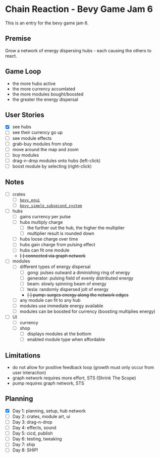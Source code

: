 # Chain Reaction - Bevy Game Jam 6

This is an entry for the bevy game jam 6.

## Premise

Grow a network of energy dispersing hubs - each causing the others to react.

## Game Loop

- the more hubs active
- the more currency accumlated
- the more modules bought/boosted
- the greater the energy dispersal

## User Stories

- [x] see hubs
- [ ] see their currency go up
- [ ] see module effects
- [ ] grab-buy modules from shop
- [ ] move around the map and zoom
- [ ] buy modules
- [ ] drag-n-drop modules onto hubs   (left-click)
- [ ] boost module by selecting       (right-click)

## Notes

- [ ] crates
  - [ ] [`bevy_egui`](https://docs.rs/bevy_egui/latest/bevy_egui/)
  - [ ] [`bevy_simple_subsecond_system`](https://github.com/TheBevyFlock/bevy_simple_subsecond_system)
- [ ] hubs
  - [ ] gains currency per pulse
  - [ ] hubs multiply charge
    - [ ] the further out the hub, the higher the multiplier
    - [ ] multiplier result is rounded down
  - [ ] hubs loose charge over time
  - [ ] hubs gain charge from pulsing effect
  - [ ] hubs can fit one module
  - ~~[ ] connected via graph network~~
- [ ] modules
  - [ ] different types of energy dispersal
    - [ ] gong:       pulses outward a diminishing ring of energy
    - [ ] generator:  pulsing field of evenly distributed energy
    - [ ] beam:       slowly spinning beam of energy
    - [ ] tesla:      randomly dispersed jolt of energy
    - ~~[ ] pump:      surges energy along the network edges~~
  - [ ] any module can fit to any hub
  - [ ] modules use immediate energy available
  - [ ] modules can be boosted for currency (boosting multiplies energy)
- [ ] UI
  - [ ] currency
  - [ ] shop
    - [ ] displays modules at the bottom
    - [ ] enabled module type when affordable

## Limitations

- do not allow for positive feedback loop (growth must only occur from user interaction)
- graph network requires more effort, STS (Shrink The Scope)
- pump requires graph network, STS

## Planning

- [x] Day 1: planning, setup, hub network
- [ ] Day 2: crates, module art, ui
- [ ] Day 3: drag-n-drop
- [ ] Day 4: effects, sound
- [ ] Day 5: cicd, publish
- [ ] Day 6: testing, tweaking
- [ ] Day 7: ship
- [ ] Day 8: SHIP!
